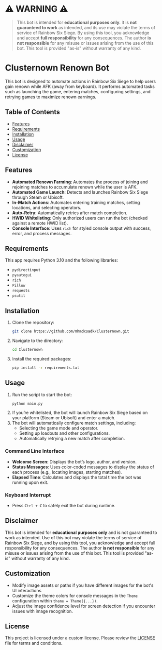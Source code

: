 # ⚠️ WARNING ⚠️

> This bot is intended for **educational purposes only**. It is **not guaranteed to work** as intended, and its use may violate the terms of service of Rainbow Six Siege. By using this tool, you acknowledge and accept **full responsibility** for any consequences. The author **is not responsible** for any misuse or issues arising from the use of this bot. This tool is provided "as-is" without warranty of any kind.

# Clusternown Renown Bot

This bot is designed to automate actions in Rainbow Six Siege to help users gain renown while AFK (away from keyboard). It performs automated tasks such as launching the game, entering matches, configuring settings, and retrying games to maximize renown earnings.

## Table of Contents

- [Features](#features)
- [Requirements](#requirements)
- [Installation](#installation)
- [Usage](#usage)
- [Disclaimer](#disclaimer)
- [Customization](#customization)
- [License](#license)

## Features

- **Automated Renown Farming**: Automates the process of joining and rejoining matches to accumulate renown while the user is AFK.
- **Automated Game Launch**: Detects and launches Rainbow Six Siege through Steam or Ubisoft.
- **In-Match Actions**: Automates entering training matches, setting locations, and selecting operators.
- **Auto-Retry**: Automatically retries after match completion.
- **HWID Whitelisting**: Only authorized users can run the bot (checked against a remote HWID list).
- **Console Interface**: Uses `rich` for styled console output with success, error, and process messages.

## Requirements

This app requires Python 3.10 and the following libraries:

- `pydirectinput`
- `pyautogui`
- `rich`
- `Pillow`
- `requests`
- `psutil`

## Installation

1. Clone the repository:
   ```bash
   git clone https://github.com/mhmdxsadk/Clusternown.git
   ```
2. Navigate to the directory:
   ```bash
   cd Clusternown
   ```
3. Install the required packages:
   ```bash
   pip install -r requirements.txt
   ```

## Usage

1. Run the script to start the bot:
   ```bash
   python main.py
   ```
2. If you’re whitelisted, the bot will launch Rainbow Six Siege based on your platform (Steam or Ubisoft) and enter a match.
3. The bot will automatically configure match settings, including:
   - Selecting the game mode and operator.
   - Setting up loadouts and other configurations.
   - Automatically retrying a new match after completion.

### Command Line Interface

- **Welcome Screen**: Displays the bot’s logo, author, and version.
- **Status Messages**: Uses color-coded messages to display the status of each process (e.g., locating images, starting matches).
- **Elapsed Time**: Calculates and displays the total time the bot was running upon exit.

### Keyboard Interrupt

- Press `Ctrl + C` to safely exit the bot during runtime.

## Disclaimer

This bot is intended for **educational purposes only** and is not guaranteed to work as intended. Use of this bot may violate the terms of service of Rainbow Six Siege, and by using this tool, you acknowledge and accept full responsibility for any consequences. The author **is not responsible** for any misuse or issues arising from the use of this bot. This tool is provided "as-is" without warranty of any kind.

## Customization

- Modify image assets or paths if you have different images for the bot's UI interactions.
- Customize the theme colors for console messages in the `Theme` configuration within `theme = Theme({...})`.
- Adjust the image confidence level for screen detection if you encounter issues with image recognition.

## License

This project is licensed under a custom license. Please review the [LICENSE](LICENSE) file for terms and conditions.
